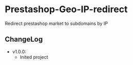 # Prestashop-Geo-IP-redirect
Redirect prestashop market to subdomains by IP

## ChangeLog
* v1.0.0:
	* Inited project